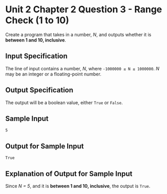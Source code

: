 # Unit 2 Chapter 2 Question 3 - Range Check (1 to 10)  
Create a program that takes in a number, *N*, and outputs whether it is **between 1 and 10, inclusive**.  

## Input Specification  
The line of input contains a number, *N*, where `-1000000 ≤ N ≤ 1000000`. *N* may be an integer or a floating-point number.  

## Output Specification  
The output will be a boolean value, either `True` or `False`.  

## Sample Input

```
5
```

## Output for Sample Input

```
True
```

## Explanation of Output for Sample Input  
Since *N = 5*, and it is **between 1 and 10, inclusive**, the output is `True`.